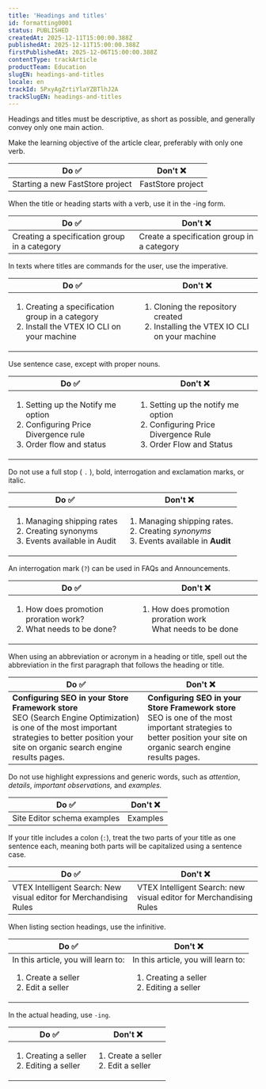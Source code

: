 ```yaml
---
title: 'Headings and titles'
id: formatting0001
status: PUBLISHED
createdAt: 2025-12-11T15:00:00.388Z
publishedAt: 2025-12-11T15:00:00.388Z
firstPublishedAt: 2025-12-06T15:00:00.388Z
contentType: trackArticle
productTeam: Education
slugEN: headings-and-titles
locale: en
trackId: 5PxyAgZrtiYlaYZBTlhJ2A
trackSlugEN: headings-and-titles
---
```


Headings and titles must be descriptive, as short as possible, and generally convey only one main action.

Make the learning objective of the article clear, preferably with only one verb.

| Do ✅ | Don't ❌ |
| ------ |-------- |
| Starting a new FastStore project | FastStore project |

When the title or heading starts with a verb, use it in the -ing form.

| Do ✅ | Don't ❌ |
| ------ |-------- |
| Creating a specification group in a category | Create a specification group in a category |

In texts where titles are commands for the user, use the imperative.

| Do ✅ | Don't ❌ |
| ------ |-------- |
| <ol><li>Creating a specification group in a category</li><li>Install the VTEX IO CLI on your machine</li></ol> | <ol><li>Cloning the repository created</li><li>Installing the VTEX IO CLI on your machine</li></ol> |

Use sentence case, except with proper nouns.

| Do ✅ | Don't ❌ |
| ------ |-------- |
| <ol><li>Setting up the Notify me option</li><li>Configuring Price Divergence rule</li><li>Order flow and status</li></ol> | <ol><li>Setting up the notify me option</li><li>Configuring Price Divergence Rule</li><li>Order Flow and Status</li></ol> |

Do not use a full stop ( `.` ), bold, interrogation and exclamation marks, or italic.

| Do ✅ | Don't ❌ |
| ------ |-------- |
| <ol><li>Managing shipping rates</li><li>Creating synonyms</li><li>Events available in Audit</li></ol> | <ol><li>Managing shipping rates.</li><li>Creating <i>synonyms</i></li><li>Events available in <b>Audit</b></li></ol> |

An interrogation mark (`?`) can be used in FAQs and Announcements.

| Do ✅ | Don't ❌ |
| ------ |-------- |
| <ol><li>How does promotion proration work?</li><li>What needs to be done?</li></ol> | <ol><li>How does promotion proration work</li></li>What needs to be done</li></ol> |

When using an abbreviation or acronym in a heading or title, spell out the abbreviation in the first paragraph that follows the heading or title.

| Do ✅ | Don't ❌ |
| ------ |-------- |
| <b>Configuring SEO in your Store Framework store</b><br> SEO (Search Engine Optimization) is one of the most important strategies to better position your site on organic search engine results pages. | <b>Configuring SEO in your Store Framework store</b><br> SEO is one of the most important strategies to better position your site on organic search engine results pages. |

Do not use highlight expressions and generic words, such as *attention*, *details*, *important observations,* and *examples.*

| Do ✅ | Don't ❌ |
| ------ |-------- |
| Site Editor schema examples | Examples |

If your title includes a colon (`:`), treat the two parts of your title as one sentence each, meaning both parts will be capitalized using a sentence case.

| Do ✅ | Don't ❌ |
| ------ |-------- |
| VTEX Intelligent Search: New visual editor for Merchandising Rules | VTEX Intelligent Search: new visual editor for Merchandising Rules |

When listing section headings, use the infinitive.

| Do ✅ | Don't ❌ |
| ------ |-------- |
| In this article, you will learn to: <ol><li>Create a seller</li><li>Edit a seller</li></ol> | In this article, you will learn to: <ol><li>Creating a seller</li><li>Editing a seller</li></ol> |

In the actual heading, use `-ing`.

| Do ✅ | Don't ❌ |
| ------ |-------- |
| <ol><li>Creating a seller</li><li>Editing a seller</li></ol> | <ol><li>Create a seller</li><li>Edit a seller</li></ol> |

